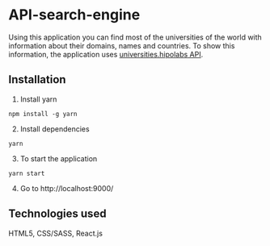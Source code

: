 # API-search-engine

Using this application you can find most of the universities of the world with information about their domains, names and countries. To show this information, the application uses [universities.hipolabs API](http://universities.hipolabs.com).

## Installation

1. Install yarn
```
npm install -g yarn
```

2. Install dependencies
```
yarn
```

3. To start the application
```
yarn start
```

4. Go to http://localhost:9000/

## Technologies used
HTML5, CSS/SASS, React.js


